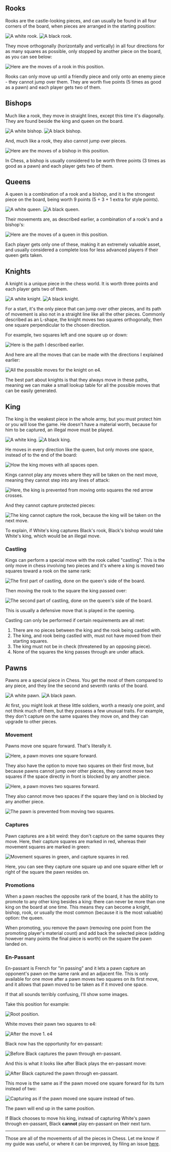 ## Rooks

Rooks are the castle-looking pieces, and can usually be found in all four corners of the board, when pieces are arranged in the starting position:

![A white rook.](img/pieces/white-rook.png) ![A black rook.](img/pieces/black-rook.png)

They move orthogonally (horizontally and vertically) in all four directions for as many squares as possible, only stopped by another piece on the board, as you can see below:

![Here are the moves of a rook in this position.](img/movement/rook.png)

Rooks can only move up until a friendly piece and only onto an enemy piece - they cannot jump over them. They are worth five points (5 times as good as a pawn) and each player gets two of them.

## Bishops

Much like a rook, they move in straight lines, except this time it's diagonally. They are found beside the king and queen on the board.

![A white bishop.](img/pieces/white-bishop.png) ![A black bishop.](img/pieces/black-bishop.png)

And, much like a rook, they also cannot jump over pieces.

![Here are the moves of a bishop in this position.](img/movement/bishop.png)

In Chess, a bishop is usually considered to be worth three points (3 times as good as a pawn) and each player gets two of them.

## Queens

A queen is a combination of a rook and a bishop, and it is the strongest piece on the board, being worth 9 points (5 + 3 + 1 extra for style points).

![A white queen.](img/pieces/white-queen.png) ![A black queen.](img/pieces/black-queen.png)

Their movements are, as described earlier, a combination of a rook's and a bishop's:

![Here are the moves of a queen in this position.](img/movement/queen.png)

Each player gets only one of these, making it an extremely valuable asset, and usually considered a complete loss for less advanced players if their queen gets taken.

## Knights

A knight is a unique piece in the chess world. It is worth three points and each player gets two of them.

![A white knight.](img/pieces/white-knight.png) ![A black knight.](img/pieces/black-knight.png)

For a start, it's the only piece that can jump over other pieces, and its path of movement is also not in a straight line like all the other pieces. Commonly described as an L-shape, the knight moves two squares orthogonally, then one square perpendicular to the chosen direction.

For example, two squares left and one square up or down:

![Here is the path I described earlier.](img/movement/knight-1.png)

And here are all the moves that can be made with the directions I explained earlier:

![All the possible moves for the knight on e4.](img/movement/knight-2.png)

The best part about knights is that they always move in these paths, meaning we can make a small lookup table for all the possible moves that can be easily generated.

## King

The king is the weakest piece in the whole army, but you must protect him or you will lose the game. He doesn't have a material worth, because for him to be captured, an illegal move must be played.

![A white king.](img/pieces/white-king.png) ![A black king.](img/pieces/black-king.png)

He moves in every direction like the queen, but only moves one space, instead of to the end of the board:

![How the king moves with all spaces open.](img/movement/king-1.png)

Kings cannot play any moves where they will be taken on the next move, meaning they cannot step into any lines of attack:

![Here, the king is prevented from moving onto squares the red arrow crosses.](img/movement/king-2.png)

And they cannot capture protected pieces:

![The king cannot capture the rook, because the king will be taken on the next move.](img/movement/king-3.png)

To explain, if White's king captures Black's rook, Black's bishop would take White's king, which would be an illegal move.

### Castling

Kings can perform a special move with the rook called "castling". This is the only move in chess involving two pieces and it's where a king is moved two squares toward a rook on the same rank:

![The first part of castling, done on the queen's side of the board.](img/movement/king-4.png)

Then moving the rook to the square the king passed over:

![The second part of castling, done on the queen's side of the board.](img/movement/king-5.png)

This is usually a defensive move that is played in the opening.

Castling can only be performed if certain requirements are all met:

1. There are no pieces between the king and the rook being castled with.
2. The king, and rook being castled with, must not have moved from their starting squares.
3. The king must not be in check (threatened by an opposing piece).
4. None of the squares the king passes through are under attack.

## Pawns

Pawns are a special piece in Chess. You get the most of them compared to any piece, and they line the second and seventh ranks of the board.

![A white pawn.](img/pieces/white-pawn.png) ![A black pawn.](img/pieces/black-pawn.png)

At first, you might look at these little soldiers, worth a measly one point, and not think much of them, but they possess a few unusual traits. For example, they don't capture on the same squares they move on, and they can upgrade to other pieces.

### Movement

Pawns move one square forward. That's literally it.

![Here, a pawn moves one square forward.](img/movement/pawn-1.png)

They also have the option to move two squares on their first move, but because pawns cannot jump over other pieces, they cannot move two squares if the space directly in front is blocked by any another piece.

![Here, a pawn moves two squares forward.](img/movement/pawn-2.png)

They also cannot move two spaces if the square they land on is blocked by any another piece.

![The pawn is prevented from moving two squares.](img/movement/pawn-3.png)

### Captures

Pawn captures are a bit weird: they don't capture on the same squares they move. Here, their capture squares are marked in red, whereas their movement squares are marked in green:

![Movement squares in green, and capture squares in red.](img/movement/pawn-4.png)

Here, you can see they capture one square up and one square either left or right of the square the pawn resides on.

### Promotions

When a pawn reaches the opposite rank of the board, it has the ability to promote to any other king besides a king: there can never be more than one king on the board at one time. This means they can become a knight, bishop, rook, or usually the most common (because it is the most valuable) option: the queen.

When promoting, you remove the pawn (removing one point from the promoting player's material count) and add back the selected piece (adding however many points the final piece is worth) on the square the pawn landed on.

### En-Passant

En-passant is French for "in passing" and it lets a pawn capture an opponent's pawn on the same rank and an adjacent file. This is only available for one move after a pawn moves two squares on its first move, and it allows that pawn moved to be taken as if it moved one space.

If that all sounds terribly confusing, I'll show some images.

Take this position for example:

![Root position.](img/movement/pawn-5.png)

White moves their pawn two squares to e4:

![After the move 1. e4](img/movement/pawn-6.png)

Black now has the opportunity for en-passant:

![Before Black captures the pawn through en-passant.](img/movement/pawn-7.png)

And this is what it looks like after Black plays the en-passant move:

![After Black captured the pawn through en-passant.](img/movement/pawn-9.png)

This move is the same as if the pawn moved one square forward for its turn instead of two:

![Capturing as if the pawn moved one square instead of two.](img/movement/pawn-8.png)

The pawn will end up in the same position.

If Black chooses to move his king, instead of capturing White's pawn through en-passant, Black **cannot** play en-passant on their next turn.

***

Those are all of the movements of all the pieces in Chess. Let me know if my guide was useful, or where it can be improved, by filing an issue [here](https://github.com/axololly/chess-documentation/issues/new).